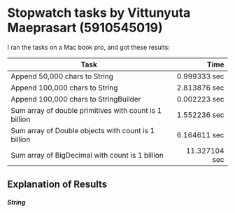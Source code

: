 # Stopwatch tasks by Vittunyuta Maeprasart (5910545019)
I ran the tasks on a Mac book pro, and got these results:

Task                                                   | Time
-------------------------------------------------------|-------------: 
Append 50,000 chars to String                          | 0.999333 sec 
Append 100,000 chars to String                         | 2.813876 sec 
Append 100,000 chars to StringBuilder                  | 0.002223 sec
Sum array of double primitives with count is 1 billion | 1.552236 sec
Sum array of Double objects with count is 1 billion    | 6.164611 sec
Sum array of BigDecimal with count is 1 billion        | 11.327104 sec


## Explanation of Results
##### String

